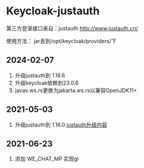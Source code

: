 

# Keycloak-justauth
第三方登录接口来自：justauth  http://www.justauth.cn/

使用方法：
jar丢到/opt/keycloak/providers/下

## 2024-02-07
1. 升级justauth到 1.16.6
2. 升级keycloak依赖到23.0.6
3. javax.ws.rs更换为jakarta.ws.rs以兼容OpenJDK11+
## 2021-05-03
1. 升级justauth到 1.16.0 [justauth升级内容](https://justauth.wiki/update.html)

## 2021-06-23
1. 添加 WE_CHAT_MP 实现gi
